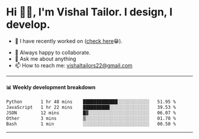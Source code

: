 # Hi 👋🏻, I'm Vishal Tailor. I design, I develop.

- 🔭 I have recently worked on ([check here](https://vishaltailor.com)😁).
<!-- - 🎦 Currently watching: JavaScript: The Hard Parts By Will Sentance. -->
- 👯 Always happy to collaborate.
- 💬 Ask me about anything
- 📫 How to reach me: <a href="mailto:vishaltailors22@gmail.com">vishaltailors22@gmail.com</a>

<hr /> 
<h4>📊 Weekly development breakdown</h4>
<!--START_SECTION:waka-->

```txt
Python       1 hr 48 mins    █████████████░░░░░░░░░░░░   51.95 %
JavaScript   1 hr 22 mins    ██████████░░░░░░░░░░░░░░░   39.53 %
JSON         12 mins         █▓░░░░░░░░░░░░░░░░░░░░░░░   06.07 %
Other        3 mins          ▒░░░░░░░░░░░░░░░░░░░░░░░░   01.70 %
Bash         1 min           ░░░░░░░░░░░░░░░░░░░░░░░░░   00.50 %
```

<!--END_SECTION:waka-->
<hr /> 

<!-- ![](./profile-3d-contrib/profile-green-animate.svg) -->
